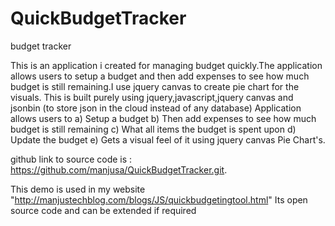 # QuickBudgetTracker
budget tracker

This is an application i created for managing budget quickly.The application allows users to setup a budget and then add expenses to 
see how much budget is still remaining.I use jquery canvas to create pie chart for the visuals.
This is built purely using jquery,javascript,jquery canvas and jsonbin (to store json in the cloud instead of any database)
Application allows users to
  a) Setup a budget
  b) Then add expenses to see how much budget is still remaining
  c) What all items the budget is spent upon
  d) Update the budget
  e) Gets a visual feel of it using jquery canvas Pie Chart's.

github link to source code is : https://github.com/manjusa/QuickBudgetTracker.git.

This demo is used in my website "http://manjustechblog.com/blogs/JS/quickbudgetingtool.html"
Its open source code and can be extended if required
